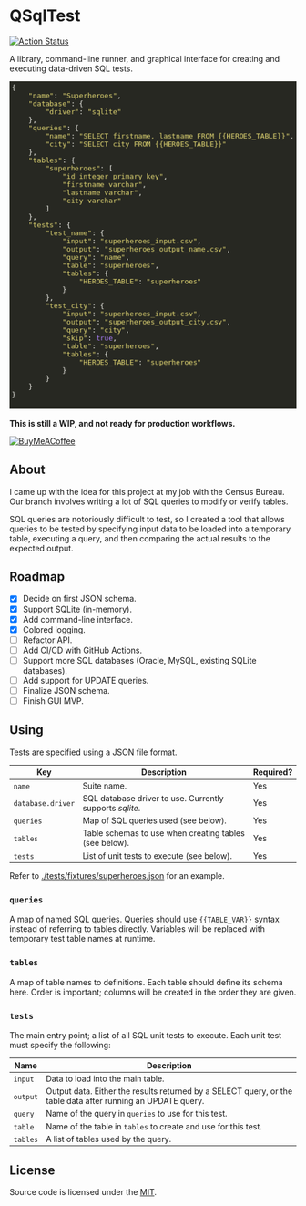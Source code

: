 # QSqlTest

[![Action Status](https://github.com/Symbitic/QSqlTest/workflows/build/badge.svg)](https://github.com/Symbitic/QSqlTest/actions)

A library, command-line runner, and graphical interface for creating and executing data-driven SQL tests.

![Example syntax](./doc/json.png)

**This is still a WIP, and not ready for production workflows.**

[![BuyMeACoffee](https://www.buymeacoffee.com/assets/img/custom_images/orange_img.png)](https://buymeacoff.ee/qh0rXkiCd)

## About

I came up with the idea for this project at my job with the Census Bureau.
Our branch involves writing a lot of SQL queries to modify or verify tables.

SQL queries are notoriously difficult to test, so I created a tool that allows queries to be tested by specifying input data to be loaded into a temporary table, executing a query, and then comparing the actual results to the expected output.

## Roadmap

* [x] Decide on first JSON schema.
* [x] Support SQLite (in-memory).
* [x] Add command-line interface.
* [x] Colored logging.
* [ ] Refactor API.
* [ ] Add CI/CD with GitHub Actions.
* [ ] Support more SQL databases (Oracle, MySQL, existing SQLite databases).
* [ ] Add support for UPDATE queries.
* [ ] Finalize JSON schema.
* [ ] Finish GUI MVP.

## Using

Tests are specified using a JSON file format.

| Key               | Description                                                           | Required? |
| ----------------- | --------------------------------------------------------------------- | --------- |
| `name`            | Suite name.                                                           | Yes       |
| `database.driver` | SQL database driver to use. Currently supports _sqlite_.              | Yes       |
| `queries`         | Map of SQL queries used (see below).                                  | Yes       |
| `tables`          | Table schemas to use when creating tables (see below).                | Yes       |
| `tests`           | List of unit tests to execute (see below).                            | Yes       |

Refer to [./tests/fixtures/superheroes.json](./tests/fixtures/superheroes.json) for an example.

### `queries`

A map of named SQL queries. Queries should use `{{TABLE_VAR}}` syntax instead of referring to tables directly.
Variables will be replaced with temporary test table names at runtime.

### `tables`

A map of table names to definitions. Each table should define its schema here. Order is important; columns will be created in the order they are given.

### `tests`

The main entry point; a list of all SQL unit tests to execute.
Each unit test must specify the following:

| Name | Description |
| ---- | ----------- |
| `input` | Data to load into the main table. |
| `output` | Output data. Either the results returned by a SELECT query, or the table data after running an UPDATE query. |
| `query` | Name of the query in `queries` to use for this test. |
| `table` | Name of the table in `tables` to create and use for this test. |
| `tables` | A list of tables used by the query. |

## License

Source code is licensed under the [MIT](LICENSE.md).
